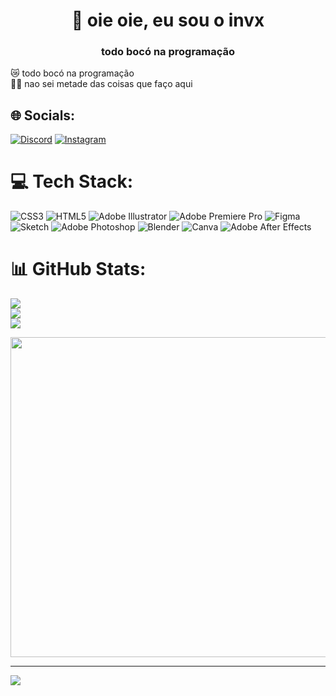 <h1 align="center">💫 oie oie, eu sou o invx</h1>
<h3 align="center">todo bocó na programação</h3>

😿 todo bocó na programação<br>🛀🏻 nao sei metade das coisas que faço aqui


## 🌐 Socials:
[![Discord](https://img.shields.io/badge/Discord-%237289DA.svg?logo=discord&logoColor=white)](htttps://discord.gg/H8nBS7bATY) [![Instagram](https://img.shields.io/badge/Instagram-%23E4405F.svg?logo=Instagram&logoColor=white)](https://instagram.com/inviquis) 

# 💻 Tech Stack:
![CSS3](https://img.shields.io/badge/css3-%231572B6.svg?style=for-the-badge&logo=css3&logoColor=white) ![HTML5](https://img.shields.io/badge/html5-%23E34F26.svg?style=for-the-badge&logo=html5&logoColor=white) ![Adobe Illustrator](https://img.shields.io/badge/adobeillustrator-%23FF9A00.svg?style=for-the-badge&logo=adobeillustrator&logoColor=white) ![Adobe Premiere Pro](https://img.shields.io/badge/Adobe%20Premiere%20Pro-9999FF.svg?style=for-the-badge&logo=Adobe%20Premiere%20Pro&logoColor=white) 	![Figma](https://img.shields.io/badge/figma-%23F24E1E.svg?style=for-the-badge&logo=figma&logoColor=white) ![Sketch](https://img.shields.io/badge/Sketch-FFB387?style=for-the-badge&logo=sketch&logoColor=black) ![Adobe Photoshop](https://img.shields.io/badge/adobephotoshop-%2331A8FF.svg?style=for-the-badge&logo=adobephotoshop&logoColor=white) ![Blender](https://img.shields.io/badge/blender-%23F5792A.svg?style=for-the-badge&logo=blender&logoColor=white) ![Canva](https://img.shields.io/badge/Canva-%2300C4CC.svg?style=for-the-badge&logo=Canva&logoColor=white) ![Adobe After Effects](https://img.shields.io/badge/Adobe%20After%20Effects-9999FF.svg?style=for-the-badge&logo=Adobe%20After%20Effects&logoColor=white)
# 📊 GitHub Stats:
![](https://github-readme-stats.vercel.app/api?username=invxz&theme=dracula&hide_border=false&include_all_commits=false&count_private=false)<br/>
![](https://github-readme-streak-stats.herokuapp.com/?user=invxz&theme=dracula&hide_border=false)<br/>
![](https://github-readme-stats.vercel.app/api/top-langs/?username=invxz&theme=dracula&hide_border=false&include_all_commits=false&count_private=false&layout=compact)

<img src="https://random-memer.herokuapp.com/" width="512px"/>

---
[![](https://visitcount.itsvg.in/api?id=invxz&icon=0&color=10)](https://visitcount.itsvg.in)

